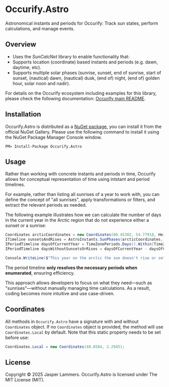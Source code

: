 # Occurify.Astro

Astronomical instants and periods for Occurify: Track sun states, perform calculations, and manage events.

## Overview

- Uses the *SunCalcNet* library to enable functionality that:
- Supports location (coordinate) based instants and periods (e.g. dawn, daytime, etc).
- Supports multiple solar phases (sunrise, sunset, end of sunrise, start of sunset, (nautical) dawn, (nautical) dusk, (end of) night, (end of) golden hour, solar noon and nadir).

For details on the Occurify ecosystem including examples for this library, please check the following documentation: [Occurify main README](https://github.com/Occurify/Occurify).

## Installation

Occurify.Astro is distributed as a [NuGet package](https://www.nuget.org/packages/Occurify.Astro), you can install it from the official NuGet Gallery. Please use the following command to install it using the NuGet Package Manager Console window.
```
PM> Install-Package Occurify.Astro
```

## Usage

Rather than working with concrete instants and periods in time, Occurify allows for conceptual representation of time using intstant and period timelines.

For example, rather than listing all sunrises of a year to work with, you can define the concept of "all sunrises", apply transformations or filters, and extract the relevant periods as needed.

The following example illustrates how we can calculate the number of days in the current year in the Arctic region that do not experience either a sunset or a sunrise:

```cs
Coordinates arcticCoordinates = new Coordinates(80.45302, 54.77918, Height: 37);
ITimeline sunsetsAndRises = AstroInstants.SunPhases(arcticCoordinates, SunPhases.Sunrise | SunPhases.Sunset);
IPeriodTimeline daysOfCurrentYear = TimeZonePeriods.Days().Within(TimeZonePeriods.CurrentYear());
IPeriodTimeline daysWithoutSunsetsOrRises = daysOfCurrentYear - daysOfCurrentYear.Containing(sunsetsAndRises);

Console.WriteLine($"This year on the arctic the sun doesn't rise or set on {daysWithoutSunsetsOrRises.Count()} days.");
```

The period timeline **only resolves the necessary periods when enumerated**, ensuring efficiency.

This approach allows developers to focus on what they need—such as "sunrises"—without manually managing time calculations. As a result, coding becomes more intuitive and use case-driven.

## Coordinates

All methods in `Occurify.Astro` have a signature with and without `Coordinates` object. If no `Coordinates` object is provided, the method will use `Coordinates.Local` by default. Note that this static property needs to be set before use:

```cs
Coordinates.Local = new Coordinates(48.8584, 2.2945);
```

## License

Copyright © 2025 Jasper Lammers. Occurify.Astro is licensed under The MIT License (MIT).